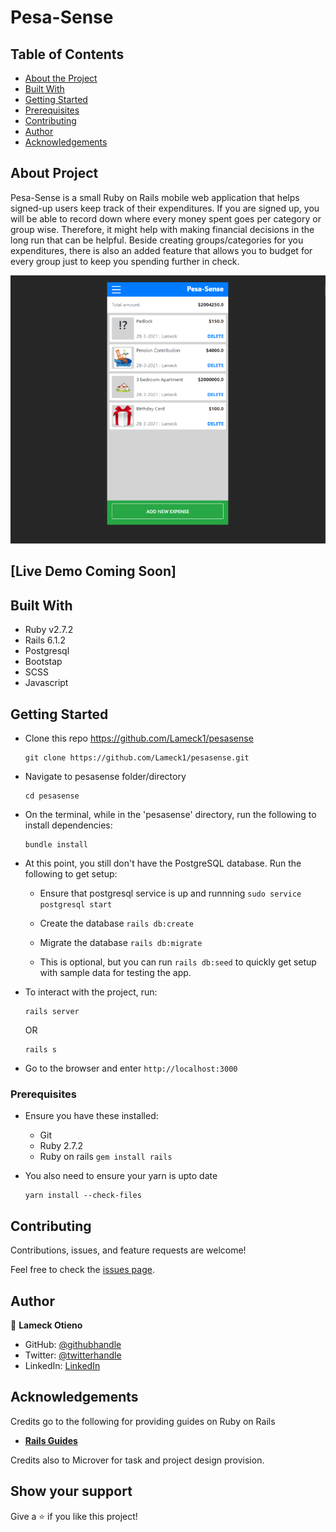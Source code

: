 # Pesa-Sense

## Table of Contents

* [About the Project](#about-the-project)
* [Built With](#built-with)
* [Getting Started](#getting-started)
* [Prerequisites](#prerequisites)
* [Contributing](#contributing)
* [Author](#author)
* [Acknowledgements](#acknowledgements)

## About Project

Pesa-Sense is a small Ruby on Rails mobile web application that helps signed-up users keep track of their expenditures. If you are signed up, you will be able to record down where every money spent goes per category or group wise. Therefore, it might help with making financial decisions in the long run that can be helpful. Beside creating groups/categories for you expenditures, there is also an added feature that allows you to budget for every group just to keep you spending further in check.

![screenshot](./screenshot.png)

## [Live Demo Coming Soon]

## Built With

- Ruby v2.7.2
- Rails 6.1.2
- Postgresql
- Bootstap
- SCSS
- Javascript

## Getting Started

* Clone this repo https://github.com/Lameck1/pesasense
    ```
    git clone https://github.com/Lameck1/pesasense.git
    ```
* Navigate to pesasense folder/directory
    ```
    cd pesasense
    ```
* On the terminal, while in the 'pesasense' directory, run the following to install dependencies:
    ```
    bundle install
    ```
* At this point, you still don't have the PostgreSQL database. Run the following to get setup:

  - Ensure that postgresql service is up and runnning
        ```
        sudo service postgresql start
        ```
  - Create the database
        ```
        rails db:create
        ```

  - Migrate the database
        ```
        rails db:migrate
        ```

  - This is optional, but you can run ```rails db:seed``` to quickly get setup with sample data for testing the app.

* To interact with the project, run:
    ```
    rails server
    ```

    OR

    ```
    rails s
    ```
* Go to the browser and enter 
    ```http://localhost:3000```


### Prerequisites

- Ensure you have these installed:
    - Git
    - Ruby 2.7.2
    - Ruby on rails ```gem install rails```

- You also need to ensure your yarn is upto date
    ```
    yarn install --check-files
    ```

## Contributing

Contributions, issues, and feature requests are welcome!

Feel free to check the [issues page](https://github.com/Lameck1/pesasense/issues).

## Author

👤 **Lameck Otieno**
  - GitHub: [@githubhandle](https://github.com/Lameck1)
  - Twitter: [@twitterhandle](https://twitter.com/lameck721)
  - LinkedIn: [LinkedIn](https://www.linkedin.com/in/lameck-odhiambo-642b7077/)

## Acknowledgements

Credits go to the following for providing guides on Ruby on Rails
  - [**Rails Guides**](https://guides.rubyonrails.org)

Credits also to Microver for task and project design provision.

## Show your support

Give a ⭐️ if you like this project!